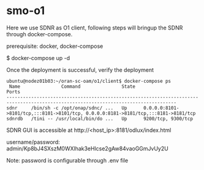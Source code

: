 # smo-o1
Here we use SDNR as O1 client, following steps will bringup the SDNR through docker-compose.

prerequisite: docker, docker-compose

$ docker-compose up -d

Once the deployment is successful, verify the deployment

```
ubuntu@nodez01b03:~/oran-sc-oam/o1/client$ docker-compose ps
 Name               Command               State                                         Ports
------------------------------------------------------------------------------------------------------------------------------------
sdnr     /bin/sh -c /opt/onap/sdnc/ ...   Up      0.0.0.0:8101->8101/tcp,:::8101->8101/tcp, 0.0.0.0:8181->8181/tcp,:::8181->8181/tcp
sdnrdb   /tini -- /usr/local/bin/do ...   Up      9200/tcp, 9300/tcp
```

SDNR GUI is accessible at http://<host_ip>:8181/odlux/index.html

username/password: admin/Kp8bJ4SXszM0WXlhak3eHlcse2gAw84vaoGGmJvUy2U

Note: password is configurable through .env file

